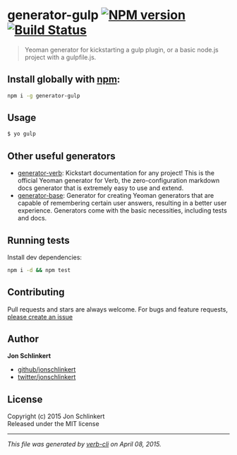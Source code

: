 # generator-gulp [![NPM version](https://badge.fury.io/js/generator-gulp.svg)](http://badge.fury.io/js/generator-gulp)  [![Build Status](https://travis-ci.org/jonschlinkert/generator-gulp.svg)](https://travis-ci.org/jonschlinkert/generator-gulp) 

> Yeoman generator for kickstarting a gulp plugin, or a basic node.js project with a gulpfile.js.

## Install globally with [npm](npmjs.org):

```bash
npm i -g generator-gulp
```

## Usage

```js
$ yo gulp
```


## Other useful generators
 * [generator-verb](https://github.com/assemble/generator-verb): Kickstart documentation for any project! This is the official Yeoman generator for Verb, the zero-configuration markdown docs generator that is extremely easy to use and extend.
 * [generator-base](https://github.com/assemble/generator-base): Generator for creating Yeoman generators that are capable of remembering certain user answers, resulting in a better user experience. Generators come with the basic necessities, including tests and docs.  

## Running tests
Install dev dependencies:

```bash
npm i -d && npm test
```

## Contributing
Pull requests and stars are always welcome. For bugs and feature requests, [please create an issue](https://github.com/jonschlinkert/generator-gulp/issues)

## Author

**Jon Schlinkert**

+ [github/jonschlinkert](https://github.com/jonschlinkert)
+ [twitter/jonschlinkert](http://twitter.com/jonschlinkert) 

## License
Copyright (c) 2015 Jon Schlinkert  
Released under the MIT license

***

_This file was generated by [verb-cli](https://github.com/assemble/verb-cli) on April 08, 2015._
